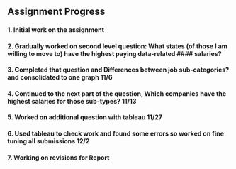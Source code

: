 ## Assignment Progress

#### 1. Initial work on the assignment
#### 2. Gradually worked on second level question: What states (of those I am willing to move to) have the highest paying data-related #### salaries?
#### 3. Completed that question and Differences between job sub-categories? and consolidated to one graph 11/6
#### 4. Continued to the next part of the question, Which companies have the highest salaries for those sub-types? 11/13
#### 5. Worked on additional question with tableau 11/27
#### 6. Used tableau to check work and found some errors so worked on fine tuning all submissions 12/2
#### 7. Working on revisions for Report
